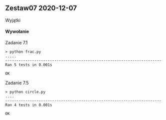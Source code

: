 ## Zestaw07 2020-12-07
Wyjątki
#### Wywołanie
Zadanie 7.1
```
> python frac.py
.....
----------------------------------------------------------------------
Ran 5 tests in 0.001s

OK
```

Zadanie 7.5
```
> python circle.py
....
----------------------------------------------------------------------
Ran 4 tests in 0.001s

OK
```
